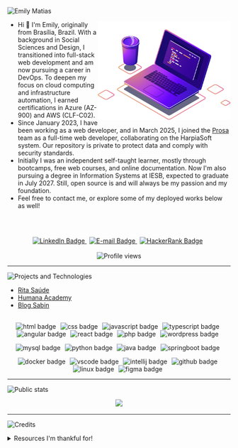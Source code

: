 <!-- Introduction -->
![Emily Matias](https://readme-typing-svg.herokuapp.com?font=Bebas+Neue&size=48&pause=1000&color=922CF7&vCenter=true&random=false&width=435&lines=Emily+Matias)

<p align="left">
  <img src="img/pc.png" width="300px" align="right">
  <ul>
    <li>Hi 👋 I'm Emily, originally from Brasília, Brazil. With a background in Social Sciences and Design, I transitioned into full-stack web development and am now pursuing a career in DevOps. To deepen my focus on cloud computing and infrastructure automation, I earned certifications in Azure (AZ-900) and AWS (CLF-C02).</li>
    <li>Since January 2023, I have been working as a web developer, and in March 2025, I joined the <a href="https://prosa.eco.br/">Prosa</a> team as a full-time web developer, collaborating on the HarpiaSoft system. Our repository is private to protect data and comply with security standards.</li>
    <li>Initially I was an independent self-taught learner, mostly through bootcamps, free web courses, and online documentation. Now I'm also pursuing a degree in Information Systems at IESB, expected to graduate in July 2027. Still, open source is and will always be my passion and my foundation.</li>
    <li>Feel free to contact me, or explore some of my deployed works below as well!</li>
  </ul>
</p><br><br>

<!-- Socials section -->
<p align="center">
    <a style="margin-right: 6px" href="https://www.linkedin.com/in/matiasemily/" target="_blank">
      <img src="https://img.shields.io/badge/linkedin-%230077B5.svg?style=for-the-badge&logo=linkedin&logoColor=white&color=ff69b4" alt="LinkedIn Badge">
    </a>
    <a style="margin-right: 6px" href="mailto:matias.emily@outlook.com" target="_blank">
      <img src="https://img.shields.io/badge/E&ndash;mail-%230077B5.svg?style=for-the-badge&logo=MicrosoftOutlook&logoColor=white&color=ff69b4" alt="E-mail Badge">
    </a>
    <a style="margin-right: 6px" href="https://www.hackerrank.com/profile/matiasemily" target="_blank">
      <img src="https://img.shields.io/badge/-Hackerrank-2EC866?style=for-the-badge&logo=HackerRank&logoColor=white&color=ff69b4" alt="HackerRank Badge">
    </a>
    <br><br>
    <img src="https://komarev.com/ghpvc/?username=matiasemily&label=Profile%20views&color=ff69b4&style=for-the-badge" alt="Profile views">
</p>

<!-- Deployed Projects section -->
---
![Projects and Technologies](https://readme-typing-svg.demolab.com?font=Bebas+Neue&size=28&pause=1000&color=922CF7&random=false&width=435&lines=Projects+and+technologies)

- [Rita Saúde](https://ritasaude.com.br)
- [Humana Academy](https://fc.tmp.br/humana)
- [Blog Sabin](https://blog.sabin.com.br/)
<br><br>

<!-- Technologies section -->
<!-- Web development -->
<p align="center">
  <img style="margin-right: 6px" alt="html badge" src="https://img.shields.io/badge/HTML5-100000?style=for-the-badge&logo=html5&logoColor=white&color=00B8B5">
  <img style="margin-right: 6px" alt="css badge" src="https://img.shields.io/badge/CSS3-100000?style=for-the-badge&logo=css3&logoColor=white&color=00B8B5">
  <img style="margin-right: 6px" alt="javascript badge" src="https://img.shields.io/badge/JS-100000?style=for-the-badge&logo=javascript&logoColor=white&color=00B8B5">
  <img style="margin-right: 6px" alt="typescript badge" src="https://img.shields.io/badge/TS-100000?style=for-the-badge&logo=typescript&logoColor=white&color=00B8B5">
  <img style="margin-right: 6px" alt="angular badge" src="https://img.shields.io/badge/Angular-100000?style=for-the-badge&logo=angular&logoColor=white&color=00B8B5">
  <img style="margin-right: 6px" alt="react badge" src="https://img.shields.io/badge/React-100000?style=for-the-badge&logo=react&logoColor=white&color=00B8B5">
  <img style="margin-right: 6px" alt="php badge" src="https://img.shields.io/badge/PHP-100000?style=for-the-badge&logo=php&logoColor=white&color=00B8B5">
  <img style="margin-right: 6px" alt="wordpress badge" src="https://img.shields.io/badge/WordPress-100000?style=for-the-badge&logo=wordpress&logoColor=white&color=00B8B5">
</p>

<!-- Other technologies -->
<p align="center">
  <img style="margin-right: 6px" alt="mysql badge" src="https://img.shields.io/badge/MySql-100000?style=for-the-badge&logo=mysql&logoColor=white&color=00B8B5">
  <img style="margin-right: 6px" alt="python badge" src="https://img.shields.io/badge/python-100000?style=for-the-badge&logo=python&logoColor=white&color=00B8B5">
  <img style="margin-right: 6px" alt="java badge" src="https://img.shields.io/badge/Java-100000?style=for-the-badge&logo=openjdk&logoColor=white&color=00B8B5">
  <img style="margin-right: 6px" alt="springboot badge" src="https://img.shields.io/badge/Spring%20Boot-100000?style=for-the-badge&logo=springboot&logoColor=white&color=00B8B5">
</p>

<!-- IDE, dev tools, environment and design tools -->
<p align="center">
  <img style="margin-right: 6px" alt="docker badge" src="https://img.shields.io/badge/Docker-100000?style=for-the-badge&logo=docker&logoColor=white&color=00B8B5">
  <img style="margin-right: 6px" alt="vscode badge" src="https://img.shields.io/badge/VSCode-0078D4?style=for-the-badge&logo=visual%20studio%20code&logoColor=white&color=00B8B5">
  <img style="margin-right: 6px" alt="intellij badge" src="https://img.shields.io/badge/IntelliJ-0078D4?style=for-the-badge&logo=intellij%20idea&logoColor=white&color=00B8B5">
  <img style="margin-right: 6px" alt="github badge" src="https://img.shields.io/badge/GitHub-100000?style=for-the-badge&logo=github&logoColor=white&color=00B8B5">
  <img style="margin-right: 6px" alt="linux badge" src="https://img.shields.io/badge/Linux-FCC624?style=for-the-badge&logo=linux&logoColor=white&color=00B8B5">
  <img style="margin-right: 6px" alt="figma badge" src="https://img.shields.io/badge/Figma-F24E1E?style=for-the-badge&logo=figma&logoColor=white&color=00B8B5">
</p>

<!-- Public stats section -->
---
![Public stats](https://readme-typing-svg.demolab.com?font=Bebas+Neue&size=28&pause=1000&color=922CF7&random=false&width=435&lines=My+public+stats)

<p align="center">
  <img width=800 src="https://github-profile-trophy.vercel.app/?username=matiasemily&column=8&theme=dracula&no-frame=true&no-bg=true">
</p>

<!-- Thank you section -->
---
![Credits](https://readme-typing-svg.demolab.com?font=Bebas+Neue&size=28&pause=1000&color=922CF7&random=false&width=435&lines=Credits)
<details>
  <summary>Resources I'm thankful for!</summary>
  <br>
  <table align="center">
    <thead align="center">
      <tr>
        <td><b>Name</b></td>
        <td><b>Contribution</b></td>
      </tr>
    </thead>
    <tbody>
      <tr>
        <td><a href="https://shields.io/" target="_blank">Shields Project</a></td>
        <td>Shields to create profile badges, compatible with Simple Icons</td>
      </tr>
      <tr>
        <td><a href="https://github.com/simple-icons/simple-icons#cdn-usage" target="_blank">Simple Icons</a></td>
        <td>SVG icons for popular brands</td>
      </tr>
      <tr>
        <td><a href="https://readme-typing-svg.herokuapp.com/" target="_blank">Readme Typing SVG</a></td>
        <td>Animated SVG text, which I used on titles here</td>
      </tr>
      <tr>
        <td><a href="https://github.com/antonkomarev/github-profile-views-counter/" target="_blank">GitHub Profile Views Counter</a></td>
        <td>Dynamic badges to count visitors on your GitHub profile</td>
      </tr>
      <tr>
        <td><a href="https://github.com/anuraghazra/github-readme-stats" target="_blank">GitHub Readme Stats</a></td>
        <td>More dynamic badges with GitHub stats</td>
      </tr>
      <tr>
        <td><a href="https://github.com/ryo-ma/github-profile-trophy" target="_blank">GitHub Profile Trophy</a></td>
        <td>Cool trophies with dynamic GitHub stats</td>
      </tr>
    </tbody>
  </table>
</details>
